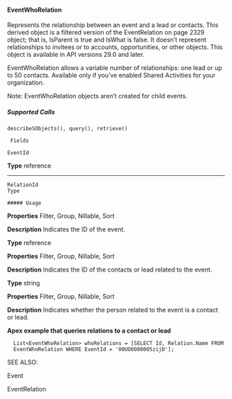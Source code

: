 #### EventWhoRelation

Represents the relationship between an event and a lead or contacts. This derived object is a filtered version of the EventRelation on
page 2329 object; that is, IsParent is true and IsWhat is false. It doesn’t represent relationships to invitees or to accounts, opportunities,
or other objects. This object is available in API versions 29.0 and later.

EventWhoRelation allows a variable number of relationships: one lead or up to 50 contacts. Available only if you’ve enabled Shared
Activities for your organization.

Note: EventWhoRelation objects aren’t created for child events.

##### Supported Calls
```
describeSObjects(), query(), retrieve()

 Fields

```
```
EventId

```

**Type**
reference


-----

```
RelationId
Type

##### Usage

```

**Properties**
Filter, Group, Nillable, Sort

**Description**
Indicates the ID of the event.

**Type**
reference

**Properties**
Filter, Group, Nillable, Sort

**Description**
Indicates the ID of the contacts or lead related to the event.

**Type**
string

**Properties**
Filter, Group, Nillable, Sort

**Description**
Indicates whether the person related to the event is a contact or lead.


**Apex example that queries relations to a contact or lead**
```
  List<EventWhoRelation> whoRelations = [SELECT Id, Relation.Name FROM
  EventWhoRelation WHERE EventId = '00UD0000005zijD'];

```
SEE ALSO:

Event

EventRelation
